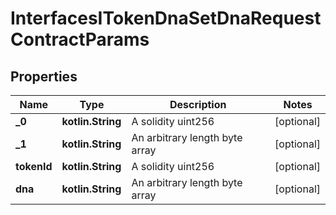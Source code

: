 
# InterfacesITokenDnaSetDnaRequestContractParams

## Properties
Name | Type | Description | Notes
------------ | ------------- | ------------- | -------------
**_0** | **kotlin.String** | A solidity uint256 |  [optional]
**_1** | **kotlin.String** | An arbitrary length byte array |  [optional]
**tokenId** | **kotlin.String** | A solidity uint256 |  [optional]
**dna** | **kotlin.String** | An arbitrary length byte array |  [optional]



